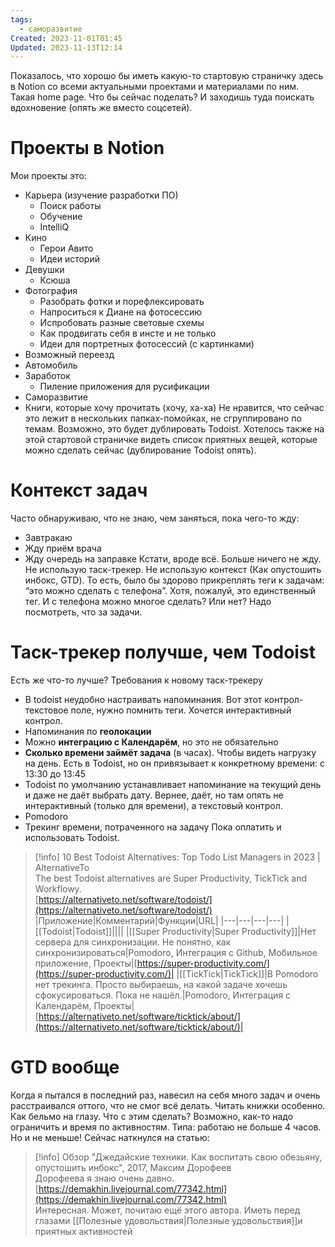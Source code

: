 ```yaml
---
tags:
  - саморазвитие
Created: 2023-11-01T01:45
Updated: 2023-11-13T12:14
---
```

Показалось, что хорошо бы иметь какую-то стартовую страничку здесь в Notion со всеми актуальными проектами и материалами по ним. Такая home page. Что бы сейчас поделать? И заходишь туда поискать вдохновение (опять же вместо соцсетей).
# Проекты в Notion
Мои проекты это:
- Карьера (изучение разработки ПО)
    - Поиск работы
    - Обучение
    - IntelliQ
- Кино
    - Герои Авито
    - Идеи историй
- Девушки
    - Ксюша
- Фотография
    - Разобрать фотки и порефлексировать
    - Напроситься к Диане на фотосессию
    - Испробовать разные световые схемы
    - Как продвигать себя в инсте и не только
    - Идеи для портретных фотосессий (с картинками)
- Возможный переезд
- Автомобиль
- Заработок
    - Пиление приложения для русификации
- Саморазвитие
- Книги, которые хочу прочитать (хочу, ха-ха)
Не нравится, что сейчас это лежит в нескольких папках-помойках, не сгруппировано по темам.
Возможно, это будет дублировать Todoist.
Хотелось также на этой стартовой страничке видеть список приятных вещей, которые можно сделать сейчас (дублирование Todoist опять).
# Контекст задач
Часто обнаруживаю, что не знаю, чем заняться, пока чего-то жду:
- Завтракаю
- Жду приём врача
- Жду очередь на заправке
Кстати, вроде всё. Больше ничего не жду.
Не использую таск-трекер. Не использую контекст (Как опустошить инбокс, GTD). То есть, было бы здорово прикреплять теги к задачам: “это можно сделать с телефона”. Хотя, пожалуй, это единственный тег. И с телефона можно многое сделать? Или нет? Надо посмотреть, что за задачи.
# Таск-трекер получше, чем Todoist
Есть же что-то лучше? Требования к новому таск-трекеру
- В todoist неудобно настраивать напоминания. Вот этот контрол-текстовое поле, нужно помнить теги. Хочется интерактивный контрол.
- Напоминания по **геолокации**
- Можно **интеграцию с Календарём**, но это не обязательно
- **Сколько времени займёт задача** (в часах). Чтобы видеть нагрузку на день. Есть в Todoist, но он привязывает к конкретному времени: с 13:30 до 13:45
- Todoist по умолчанию устанавливает напоминание на текущий день и даже не даёт выбрать дату. Вернее, даёт, но там опять не интерактивный (только для времени), а текстовый контрол.
- Pomodoro
- Трекинг времени, потраченного на задачу
Пока оплатить и использовать Todoist.

> [!info] 10 Best Todoist Alternatives: Top Todo List Managers in 2023 | AlternativeTo  
> The best Todoist alternatives are Super Productivity, TickTick and Workflowy.  
> [https://alternativeto.net/software/todoist/](https://alternativeto.net/software/todoist/)  
|Приложение|Комментарий|Функции|URL|
|---|---|---|---|
|[[Todoist\|Todoist]]||||
|[[Super Productivity\|Super Productivity]]|Нет сервера для синхронизации. Не понятно, как синхронизироваться|Pomodoro, Интеграция с Github, Мобильное приложение, Проекты|[https://super-productivity.com/](https://super-productivity.com/)|
|[[TickTick\|TickTick]]|В Pomodoro нет трекинга. Просто выбираешь, на какой задаче хочешь сфокусироваться. Пока не нашёл.|Pomodoro, Интеграция с Календарём, Проекты|[https://alternativeto.net/software/ticktick/about/](https://alternativeto.net/software/ticktick/about/)|
  
  
# GTD вообще
Когда я пытался в последний раз, навесил на себя много задач и очень расстраивался оттого, что не смог всё делать. Читать книжки особенно. Как бельмо на глазу. Что с этим сделать?
Возможно, как-то надо ограничить и время по активностям. Типа: работаю не больше 4 часов. Но и не меньше!
Сейчас наткнулся на статью:

> [!info] Обзор "Джедайские техники. Как воспитать свою обезьяну, опустошить инбокс", 2017, Максим Дорофеев  
> Дорофеева я знаю очень давно.  
> [https://demakhin.livejournal.com/77342.html](https://demakhin.livejournal.com/77342.html)  
Интересная. Может, почитаю ещё этого автора.
Иметь перед глазами [[Полезные удовольствия|Полезные удовольствия]]и приятных активностей